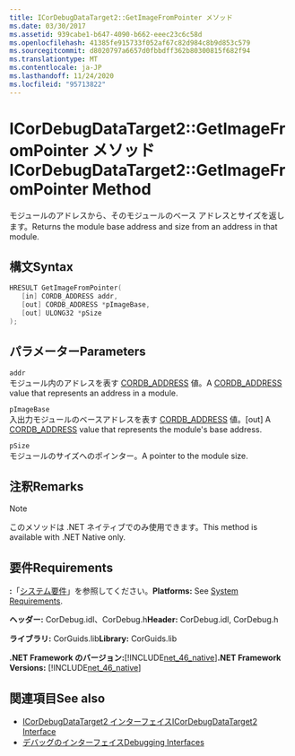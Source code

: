 ```yaml
---
title: ICorDebugDataTarget2::GetImageFromPointer メソッド
ms.date: 03/30/2017
ms.assetid: 939cabe1-b647-4090-b662-eeec23c6c58d
ms.openlocfilehash: 41385fe915733f052af67c82d984c8b9d853c579
ms.sourcegitcommit: d8020797a6657d0fbbdff362b80300815f682f94
ms.translationtype: MT
ms.contentlocale: ja-JP
ms.lasthandoff: 11/24/2020
ms.locfileid: "95713822"
---
```

# <a name="icordebugdatatarget2getimagefrompointer-method"></a><span data-ttu-id="d534d-102">ICorDebugDataTarget2::GetImageFromPointer メソッド</span><span class="sxs-lookup"><span data-stu-id="d534d-102">ICorDebugDataTarget2::GetImageFromPointer Method</span></span>

<span data-ttu-id="d534d-103">モジュールのアドレスから、そのモジュールのベース アドレスとサイズを返します。</span><span class="sxs-lookup"><span data-stu-id="d534d-103">Returns the module base address and size from an address in that module.</span></span>  
  
## <a name="syntax"></a><span data-ttu-id="d534d-104">構文</span><span class="sxs-lookup"><span data-stu-id="d534d-104">Syntax</span></span>  
  
```cpp  
HRESULT GetImageFromPointer(  
   [in] CORDB_ADDRESS addr,
   [out] CORDB_ADDRESS *pImageBase,
   [out] ULONG32 *pSize  
);  
```  
  
## <a name="parameters"></a><span data-ttu-id="d534d-105">パラメーター</span><span class="sxs-lookup"><span data-stu-id="d534d-105">Parameters</span></span>  

 `addr`  
 <span data-ttu-id="d534d-106">モジュール内のアドレスを表す [CORDB_ADDRESS](../common-data-types-unmanaged-api-reference.md) 値。</span><span class="sxs-lookup"><span data-stu-id="d534d-106">A [CORDB_ADDRESS](../common-data-types-unmanaged-api-reference.md) value that represents an address in a module.</span></span>  
  
 `pImageBase`  
 <span data-ttu-id="d534d-107">入出力モジュールのベースアドレスを表す [CORDB_ADDRESS](../common-data-types-unmanaged-api-reference.md) 値。</span><span class="sxs-lookup"><span data-stu-id="d534d-107">[out] A [CORDB_ADDRESS](../common-data-types-unmanaged-api-reference.md) value that represents the module's base address.</span></span>  
  
 `pSize`  
 <span data-ttu-id="d534d-108">モジュールのサイズへのポインター。</span><span class="sxs-lookup"><span data-stu-id="d534d-108">A pointer to the module size.</span></span>  
  
## <a name="remarks"></a><span data-ttu-id="d534d-109">注釈</span><span class="sxs-lookup"><span data-stu-id="d534d-109">Remarks</span></span>  
  
> [!NOTE]
> <span data-ttu-id="d534d-110">このメソッドは .NET ネイティブでのみ使用できます。</span><span class="sxs-lookup"><span data-stu-id="d534d-110">This method is available with .NET Native only.</span></span>  
  
## <a name="requirements"></a><span data-ttu-id="d534d-111">要件</span><span class="sxs-lookup"><span data-stu-id="d534d-111">Requirements</span></span>  

 <span data-ttu-id="d534d-112">**:**「[システム要件](../../get-started/system-requirements.md)」を参照してください。</span><span class="sxs-lookup"><span data-stu-id="d534d-112">**Platforms:** See [System Requirements](../../get-started/system-requirements.md).</span></span>  
  
 <span data-ttu-id="d534d-113">**ヘッダー:** CorDebug.idl、CorDebug.h</span><span class="sxs-lookup"><span data-stu-id="d534d-113">**Header:** CorDebug.idl, CorDebug.h</span></span>  
  
 <span data-ttu-id="d534d-114">**ライブラリ:** CorGuids.lib</span><span class="sxs-lookup"><span data-stu-id="d534d-114">**Library:** CorGuids.lib</span></span>  
  
 <span data-ttu-id="d534d-115">**.NET Framework のバージョン:**[!INCLUDE[net_46_native](../../../../includes/net-46-native-md.md)]</span><span class="sxs-lookup"><span data-stu-id="d534d-115">**.NET Framework Versions:** [!INCLUDE[net_46_native](../../../../includes/net-46-native-md.md)]</span></span>  
  
## <a name="see-also"></a><span data-ttu-id="d534d-116">関連項目</span><span class="sxs-lookup"><span data-stu-id="d534d-116">See also</span></span>

- [<span data-ttu-id="d534d-117">ICorDebugDataTarget2 インターフェイス</span><span class="sxs-lookup"><span data-stu-id="d534d-117">ICorDebugDataTarget2 Interface</span></span>](icordebugdatatarget2-interface.md)
- [<span data-ttu-id="d534d-118">デバッグのインターフェイス</span><span class="sxs-lookup"><span data-stu-id="d534d-118">Debugging Interfaces</span></span>](debugging-interfaces.md)
